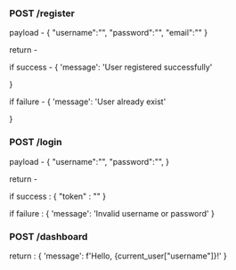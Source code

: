 ### POST  /register 

payload - 
{
    "username":"<Username>",
    "password":"<Password>",
    "email":"<User-Email>"
}

return - 

if success - 
{
    'message': 'User registered successfully'

}

if failure - 
{
    'message': 'User already exist'

}


###  POST /login
payload - 
{
    "username":"<Username>",
    "password":"<Password>",
}

return - 

if success : 
{
    "token" : "<JWT>"
}

if failure : 
{
    'message': 'Invalid username or password'
}

### POST /dashboard

return : 
{
    'message': f'Hello, {current_user["username"]}!'
}